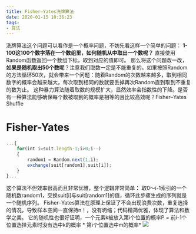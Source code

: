 ```yaml
---
title: Fisher–Yates洗牌算法
date: 2020-01-15 10:36:23
tags:
- 算法
---
```

洗牌算法这个问题可以看作是一个概率问题，不妨先看这样一个简单的问题：
**1-100这100个数字落在一个数组里，如何随机从中取出一个数呢？**
直接使用Random函数返回一个数组下标，取到对应的值即可。
那么将这个问题改一改，**如果是随机取出50个数呢**？注意我们取数一定是不能重复的，如果按照Random的方法循环50次，就会带来一个问题：随着Random的次数越来越多，取到相同数字的概率会越来越大，每次取到相同的数就要丢掉再次Random直到取到不重复的数为止。
这种暴力算法随着取数的规模扩大，显然效率会指数性的下降。是否有一种算法能够确保每个数被取到的概率是相等的且比较高效呢？Fisher–Yates Shuffle
# Fisher-Yates
```js
...{
    for(int i=suit.length-1;i>0;i--)
    {
        random1 = Random.next(1,i);
        exchange(suit[random1],suit[i]);
    }
}...
```
这个算法不但效率很高而且非常优雅，整个逻辑非常简单：
取0～i-1索引的一个随机数random1，交换suit[i]与suit[random1]的值，循环此步骤生成的序列就是一个随机序列。
Fisher–Yates算法在原理上保证了不会出现浪费次数，重复选择的情况，导致样本空间一直保持n！，没有坍缩；代码精简优雅，体现了算法和数学之美。
它的随机性也很好证明，一个元素k被放入第i个位置的概率P = 前i-1个位置选择元素时没有选中k的概率 * 第i个位置选中m的概率*
![][image-1]

[image-1]:	https://myblog-1259548259.cos.ap-beijing.myqcloud.com/fisher_yates.png